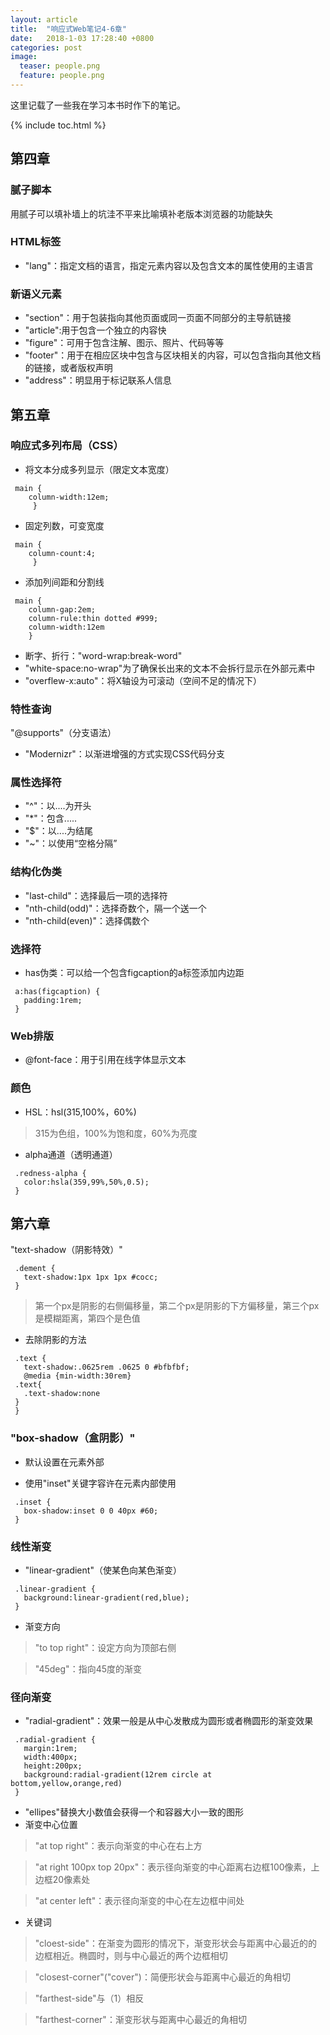 ```yaml
---
layout: article
title:  "响应式Web笔记4-6章"
date:   2018-1-03 17:28:40 +0800
categories: post
image:
  teaser: people.png
  feature: people.png
---
```

这里记载了一些我在学习本书时作下的笔记。

{% include toc.html %}

## 第四章
### 腻子脚本
用腻子可以填补墙上的坑洼不平来比喻填补老版本浏览器的功能缺失
### HTML标签
* "lang"：指定文档的语言，指定元素内容以及包含文本的属性使用的主语言

### 新语义元素
* "section"：用于包装指向其他页面或同一页面不同部分的主导航链接
* "article":用于包含一个独立的内容快
* "figure"：可用于包含注解、图示、照片、代码等等
* "footer"：用于在相应区块中包含与区块相关的内容，可以包含指向其他文档的链接，或者版权声明
* "address"：明显用于标记联系人信息

## 第五章
### 响应式多列布局（CSS）
* 将文本分成多列显示（限定文本宽度）

```
 main { 
    column-width:12em;
     }
```

* 固定列数，可变宽度

```
 main { 
    column-count:4;
     }
```

* 添加列间距和分割线

```
 main { 
    column-gap:2em;
    column-rule:thin dotted #999;
    column-width:12em
    }
```

* 断字、折行："word-wrap:break-word"
* "white-space:no-wrap"为了确保长出来的文本不会拆行显示在外部元素中
* "overflew-x:auto"：将X轴设为可滚动（空间不足的情况下）

### 特性查询
"@supports"（分支语法）
* "Modernizr"：以渐进增强的方式实现CSS代码分支

### 属性选择符
* "^"：以....为开头
* "*"：包含.....
* "$"：以....为结尾
* "~"：以使用“空格分隔”

### 结构化伪类
* "last-child"：选择最后一项的选择符
* "nth-child(odd)"：选择奇数个，隔一个送一个
* "nth-child(even)"：选择偶数个

### 选择符
* has伪类：可以给一个包含figcaption的a标签添加内边距

```
 a:has(figcaption) { 
   padding:1rem;
 }
```

### Web排版
* @font-face：用于引用在线字体显示文本

### 颜色
* HSL：hsl(315,100%，60%)
> 315为色组，100%为饱和度，60%为亮度
* alpha通道（透明通道）

```
 .redness-alpha { 
   color:hsla(359,99%,50%,0.5);
 }
```

## 第六章
"text-shadow（阴影特效）"

```
 .dement { 
   text-shadow:1px 1px 1px #cocc;
 }
```

> 第一个px是阴影的右侧偏移量，第二个px是阴影的下方偏移量，第三个px是模糊距离，第四个是色值

* 去除阴影的方法

```
 .text { 
   text-shadow:.0625rem .0625 0 #bfbfbf;
   @media {min-width:30rem}
 .text{
   .text-shadow:none
 }
 }
```

### "box-shadow（盒阴影）"
* 默认设置在元素外部

* 使用"inset"关键字容许在元素内部使用

```
 .inset { 
   box-shadow:inset 0 0 40px #60;
 }
```

### 线性渐变
* "linear-gradient"（使某色向某色渐变）

```
 .linear-gradient { 
   background:linear-gradient(red,blue);
 }
```

* 渐变方向
> "to top right"：设定方向为顶部右侧

> "45deg"：指向45度的渐变

### 径向渐变
* "radial-gradient"：效果一般是从中心发散成为圆形或者椭圆形的渐变效果

```
 .radial-gradient { 
   margin:1rem;
   width:400px;
   height:200px;
   background:radial-gradient(12rem circle at bottom,yellow,orange,red)
 }
```

* "ellipes"替换大小数值会获得一个和容器大小一致的图形
* 渐变中心位置
> "at top right"：表示向渐变的中心在右上方

> "at right 100px top 20px"：表示径向渐变的中心距离右边框100像素，上边框20像素处

> "at center left"：表示径向渐变的中心在左边框中间处

* 关键词
> "cloest-side"：在渐变为圆形的情况下，渐变形状会与距离中心最近的的边框相近。椭圆时，则与中心最近的两个边框相切

> "closest-corner"("cover")：简便形状会与距离中心最近的角相切 

> "farthest-side"与（1）相反

> "farthest-corner"：渐变形状与距离中心最近的角相切
